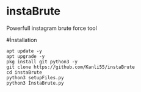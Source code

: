 # instaBrute
Powerfull instagram brute force tool

#İnstallation
```
apt update -y
apt upgrade -y
pkg install git python3 -y
git clone https://github.com/Kanli55/instaBrute
cd instaBrute
python3 setupFiles.py
python3 İnstaBrute.py
